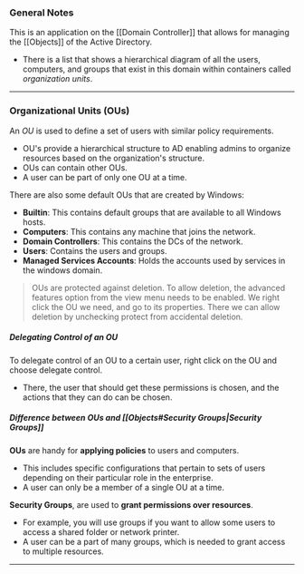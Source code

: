 ### General Notes

This is an application on the [[Domain Controller]] that allows for managing the [[Objects]] of the Active Directory.
- There is a list that shows a hierarchical diagram of all the users, computers, and groups that exist in this domain within containers called _organization units_.

---
### Organizational Units (OUs)

An _OU_ is used to define a set of users with similar policy requirements.
- OU's provide a hierarchical structure to AD enabling admins to organize resources based on the organization's structure.
- OUs can contain other OUs.
- A user can be part of only one OU at a time.

There are also some default OUs that are created by Windows:
- **Builtin**: This contains default groups that are available to all Windows hosts.
- **Computers**: This contains any machine that joins the network.
- **Domain Controllers**: This contains the DCs of the network.
- **Users**: Contains the users and groups.
- **Managed Services Accounts**: Holds the accounts used by services in the windows domain.

> OUs are protected against deletion. To allow deletion, the advanced features option from the view menu needs to be enabled. We right click the OU we need, and go to its properties. There we can allow deletion by unchecking protect from accidental deletion.

##### Delegating Control of an OU

To delegate control of an OU to a certain user, right click on the OU and choose delegate control.
- There, the user that should get these permissions is chosen, and the actions that they can do can be chosen.

##### Difference between OUs and [[Objects#Security Groups|Security Groups]]

**OUs** are handy for **applying policies** to users and computers.
- This includes specific configurations that pertain to sets of users depending on their particular role in the enterprise.
- A user can only be a member of a single OU at a time.

**Security Groups**, are used to **grant permissions over resources**.
- For example, you will use groups if you want to allow some users to access a shared folder or network printer.
- A user can be a part of many groups, which is needed to grant access to multiple resources.

---
